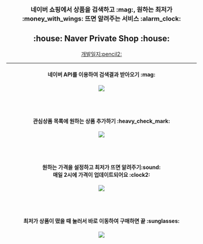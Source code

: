 <h3 align="center">
   네이버 쇼핑에서 상품을 검색하고 :mag:, 원하는 최저가 :money_with_wings: 뜨면 알려주는 서비스 :alarm_clock:
</h3>
<h2 align="center">:house: Naver Private Shop :house:</h2>
<p align="center"> <a href="https://yeon-woo-kim.tistory.com/category/Spring%20Boot/%EB%82%98%EB%A7%8C%EC%9D%98%20%EB%84%A4%EC%9D%B4%EB%B2%84%EC%87%BC%ED%95%91%20%EC%85%80%EB%9E%99%EC%83%B5"> 개발일지:pencil2:</a></p>


* * *

<h4 align="center"> 네이버 API를 이용하여 검색결과 받아오기 :mag: </h4>
<p align="center"><img src="https://user-images.githubusercontent.com/50096655/116368510-5e1a7700-a843-11eb-9af2-fa162b928dd5.gif"></img></p>

<br>
<br>

<h4 align="center"> 관심상품 목록에 원하는 상품 추가하기 :heavy_check_mark: </h4>
<p align="center"><img src="https://user-images.githubusercontent.com/50096655/116368529-62df2b00-a843-11eb-94b4-964a7312134e.gif"></img></p>

<br>
<br>


<h4 align="center"> 원하는 가격을 설정하고 최저가 뜨면 알려주기:sound:<br> 매일 2시에 가격이 업데이트되어요 :clock2: </h4>
<p align="center"><img src="https://user-images.githubusercontent.com/50096655/116368537-65418500-a843-11eb-8a5a-3188a1a4919e.gif"></img></p>

<br>
<br>

<h4 align="center"> 최저가 상품이 떴을 때 눌러서 바로 이동하여 구매하면 끝 :sunglasses:  </h4>
<p align="center"><img src="https://user-images.githubusercontent.com/50096655/116368548-683c7580-a843-11eb-8593-92db4b09900f.gif"></img></p>


